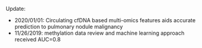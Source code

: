 Update: 

* 2020/01/01: Circulating cfDNA based multi-omics features aids accurate prediction to pulmonary nodule malignancy
* 11/26/2019: methylation data review and machine learning approach received AUC=0.8

